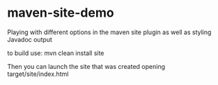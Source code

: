 maven-site-demo
===============

Playing with different options in the maven site plugin as well as styling Javadoc output



to build use: mvn clean install site

Then you can launch the site that was created opening target/site/index.html
